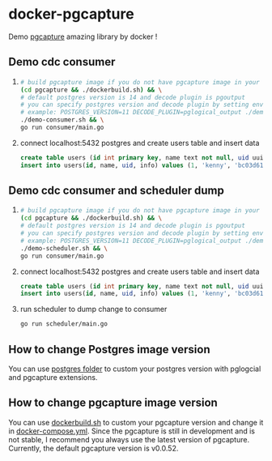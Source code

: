 # docker-pgcapture

Demo [pgcapture](https://github.com/replicase/pgcapture) amazing library by docker !

## Demo cdc consumer
1. ```bash
   # build pgcapture image if you do not have pgcapture image in your local environment.
   (cd pgcapture && ./dockerbuild.sh) && \
   # default postgres version is 14 and decode plugin is pgoutput
   # you can specify postgres version and decode plugin by setting environment variables
   # example: POSTGRES_VERSION=11 DECODE_PLUGIN=pglogical_output ./demo-consumer.sh
   ./demo-consumer.sh && \
   go run consumer/main.go
   ```
2. connect localhost:5432 postgres and create users table and insert data
   ```sql
   create table users (id int primary key, name text not null, uid uuid not null, info jsonb not null, addresses text[] not null);
   insert into users(id, name, uid, info) values (1, 'kenny', 'bc03d615-8afb-452d-b0cc-340087def732', '{"myAge": 18}', '{"taipei", "hsinchu"}'); 
   ```

## Demo cdc consumer and scheduler dump
1. ```bash
   # build pgcapture image if you do not have pgcapture image in your local environment.
   (cd pgcapture && ./dockerbuild.sh) && \
   # default postgres version is 14 and decode plugin is pgoutput
   # you can specify postgres version and decode plugin by setting environment variables
   # example: POSTGRES_VERSION=11 DECODE_PLUGIN=pglogical_output ./demo-consumer.sh
   ./demo-scheduler.sh && \
   go run consumer/main.go
   ```
2. connect localhost:5432 postgres and create users table and insert data
   ```sql
   create table users (id int primary key, name text not null, uid uuid not null, info jsonb not null, addresses text[] not null);
   insert into users(id, name, uid, info) values (1, 'kenny', 'bc03d615-8afb-452d-b0cc-340087def732', '{"myAge": 18}', '{"taipei", "hsinchu"}'); 
   ```
3. run scheduler to dump change to consumer
   ```bash
   go run scheduler/main.go
   ```

## How to change Postgres image version
You can use [postgres folder](postgres) to custom your postgres version with pglogcial and pgcapture extensions.

## How to change pgcapture image version
You can use [dockerbuild.sh](pgcapture/dockerbuild.sh) to custom your pgcapture version and change it in [docker-compose.yml](docker-compose.yml).
Since the pgcapture is still in development and is not stable, I recommend you always use the latest version of pgcapture.
Currently, the default pgcapture version is v0.0.52.
